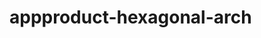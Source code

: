    # appproduct-hexagonal-arch                 
            
         
                
           
         
             
               
   
     
 